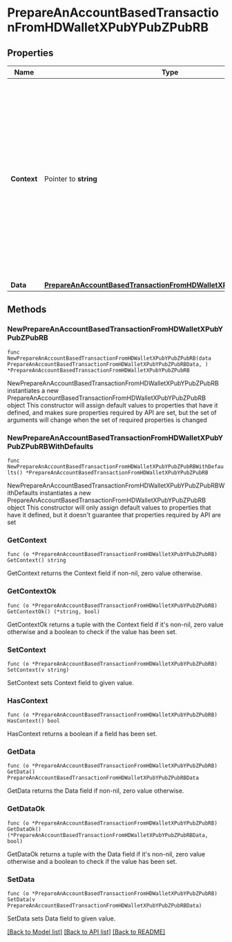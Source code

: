 # PrepareAnAccountBasedTransactionFromHDWalletXPubYPubZPubRB

## Properties

Name | Type | Description | Notes
------------ | ------------- | ------------- | -------------
**Context** | Pointer to **string** | In batch situations the user can use the context to correlate responses with requests. This property is present regardless of whether the response was successful or returned as an error. &#x60;context&#x60; is specified by the user. | [optional] 
**Data** | [**PrepareAnAccountBasedTransactionFromHDWalletXPubYPubZPubRBData**](PrepareAnAccountBasedTransactionFromHDWalletXPubYPubZPubRBData.md) |  | 

## Methods

### NewPrepareAnAccountBasedTransactionFromHDWalletXPubYPubZPubRB

`func NewPrepareAnAccountBasedTransactionFromHDWalletXPubYPubZPubRB(data PrepareAnAccountBasedTransactionFromHDWalletXPubYPubZPubRBData, ) *PrepareAnAccountBasedTransactionFromHDWalletXPubYPubZPubRB`

NewPrepareAnAccountBasedTransactionFromHDWalletXPubYPubZPubRB instantiates a new PrepareAnAccountBasedTransactionFromHDWalletXPubYPubZPubRB object
This constructor will assign default values to properties that have it defined,
and makes sure properties required by API are set, but the set of arguments
will change when the set of required properties is changed

### NewPrepareAnAccountBasedTransactionFromHDWalletXPubYPubZPubRBWithDefaults

`func NewPrepareAnAccountBasedTransactionFromHDWalletXPubYPubZPubRBWithDefaults() *PrepareAnAccountBasedTransactionFromHDWalletXPubYPubZPubRB`

NewPrepareAnAccountBasedTransactionFromHDWalletXPubYPubZPubRBWithDefaults instantiates a new PrepareAnAccountBasedTransactionFromHDWalletXPubYPubZPubRB object
This constructor will only assign default values to properties that have it defined,
but it doesn't guarantee that properties required by API are set

### GetContext

`func (o *PrepareAnAccountBasedTransactionFromHDWalletXPubYPubZPubRB) GetContext() string`

GetContext returns the Context field if non-nil, zero value otherwise.

### GetContextOk

`func (o *PrepareAnAccountBasedTransactionFromHDWalletXPubYPubZPubRB) GetContextOk() (*string, bool)`

GetContextOk returns a tuple with the Context field if it's non-nil, zero value otherwise
and a boolean to check if the value has been set.

### SetContext

`func (o *PrepareAnAccountBasedTransactionFromHDWalletXPubYPubZPubRB) SetContext(v string)`

SetContext sets Context field to given value.

### HasContext

`func (o *PrepareAnAccountBasedTransactionFromHDWalletXPubYPubZPubRB) HasContext() bool`

HasContext returns a boolean if a field has been set.

### GetData

`func (o *PrepareAnAccountBasedTransactionFromHDWalletXPubYPubZPubRB) GetData() PrepareAnAccountBasedTransactionFromHDWalletXPubYPubZPubRBData`

GetData returns the Data field if non-nil, zero value otherwise.

### GetDataOk

`func (o *PrepareAnAccountBasedTransactionFromHDWalletXPubYPubZPubRB) GetDataOk() (*PrepareAnAccountBasedTransactionFromHDWalletXPubYPubZPubRBData, bool)`

GetDataOk returns a tuple with the Data field if it's non-nil, zero value otherwise
and a boolean to check if the value has been set.

### SetData

`func (o *PrepareAnAccountBasedTransactionFromHDWalletXPubYPubZPubRB) SetData(v PrepareAnAccountBasedTransactionFromHDWalletXPubYPubZPubRBData)`

SetData sets Data field to given value.



[[Back to Model list]](../README.md#documentation-for-models) [[Back to API list]](../README.md#documentation-for-api-endpoints) [[Back to README]](../README.md)


